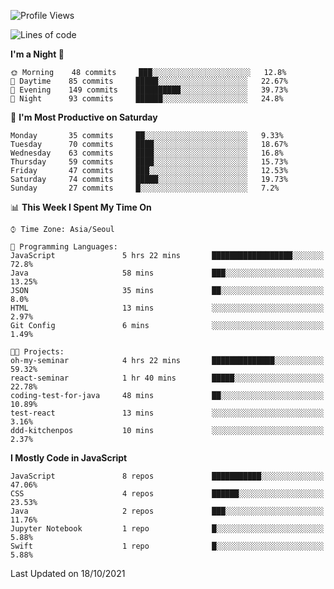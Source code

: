<!--START_SECTION:waka-->
![Profile Views](http://img.shields.io/badge/Profile%20Views-0-blue)

![Lines of code](https://img.shields.io/badge/From%20Hello%20World%20I%27ve%20Written-92525%20lines%20of%20code-blue)

**I'm a Night 🦉** 

```text
🌞 Morning    48 commits     ███░░░░░░░░░░░░░░░░░░░░░░   12.8% 
🌆 Daytime    85 commits     █████░░░░░░░░░░░░░░░░░░░░   22.67% 
🌃 Evening    149 commits    ██████████░░░░░░░░░░░░░░░   39.73% 
🌙 Night      93 commits     ██████░░░░░░░░░░░░░░░░░░░   24.8%

```
📅 **I'm Most Productive on Saturday** 

```text
Monday       35 commits     ██░░░░░░░░░░░░░░░░░░░░░░░   9.33% 
Tuesday      70 commits     ████░░░░░░░░░░░░░░░░░░░░░   18.67% 
Wednesday    63 commits     ████░░░░░░░░░░░░░░░░░░░░░   16.8% 
Thursday     59 commits     ████░░░░░░░░░░░░░░░░░░░░░   15.73% 
Friday       47 commits     ███░░░░░░░░░░░░░░░░░░░░░░   12.53% 
Saturday     74 commits     █████░░░░░░░░░░░░░░░░░░░░   19.73% 
Sunday       27 commits     █░░░░░░░░░░░░░░░░░░░░░░░░   7.2%

```


📊 **This Week I Spent My Time On** 

```text
⌚︎ Time Zone: Asia/Seoul

💬 Programming Languages: 
JavaScript               5 hrs 22 mins       ██████████████████░░░░░░░   72.8% 
Java                     58 mins             ███░░░░░░░░░░░░░░░░░░░░░░   13.25% 
JSON                     35 mins             ██░░░░░░░░░░░░░░░░░░░░░░░   8.0% 
HTML                     13 mins             ░░░░░░░░░░░░░░░░░░░░░░░░░   2.97% 
Git Config               6 mins              ░░░░░░░░░░░░░░░░░░░░░░░░░   1.49%

🐱‍💻 Projects: 
oh-my-seminar            4 hrs 22 mins       ██████████████░░░░░░░░░░░   59.32% 
react-seminar            1 hr 40 mins        █████░░░░░░░░░░░░░░░░░░░░   22.78% 
coding-test-for-java     48 mins             ██░░░░░░░░░░░░░░░░░░░░░░░   10.89% 
test-react               13 mins             ░░░░░░░░░░░░░░░░░░░░░░░░░   3.16% 
ddd-kitchenpos           10 mins             ░░░░░░░░░░░░░░░░░░░░░░░░░   2.37%

```

**I Mostly Code in JavaScript** 

```text
JavaScript               8 repos             ███████████░░░░░░░░░░░░░░   47.06% 
CSS                      4 repos             ██████░░░░░░░░░░░░░░░░░░░   23.53% 
Java                     2 repos             ███░░░░░░░░░░░░░░░░░░░░░░   11.76% 
Jupyter Notebook         1 repo              █░░░░░░░░░░░░░░░░░░░░░░░░   5.88% 
Swift                    1 repo              █░░░░░░░░░░░░░░░░░░░░░░░░   5.88%

```



 Last Updated on 18/10/2021
<!--END_SECTION:waka-->
